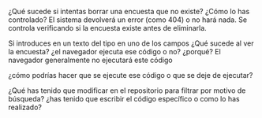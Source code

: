 ¿Qué sucede si intentas borrar una encuesta que no existe? ¿Cómo lo has controlado?
El sistema devolverá un error (como 404) o no hará nada. Se controla verificando si la encuesta existe antes de eliminarla.

Si introduces en un texto del tipo <style>body background-color:red</style> en uno de los
campos ¿Qué sucede al ver la encuesta? ¿el navegador ejecuta ese código o no? ¿porqué?
El navegador generalmente no ejecutará este código

¿cómo podrías hacer que se ejecute ese código o que se deje de ejecutar?

¿Qué has tenido que modificar en el repositorio para filtrar por motivo de búsqueda? ¿has
tenido que escribir el código específico o como lo has realizado?
